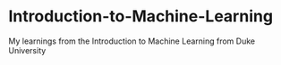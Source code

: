 # Introduction-to-Machine-Learning
My learnings from the Introduction to Machine Learning from Duke University
